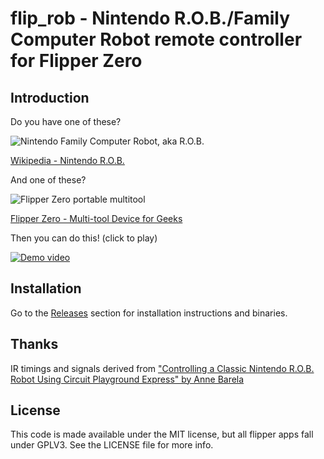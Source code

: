 # flip_rob - Nintendo R.O.B./Family Computer Robot remote controller for Flipper Zero

## Introduction
Do you have one of these?

![Nintendo Family Computer Robot, aka R.O.B.](https://github.com/riney/flip_rob/blob/68722a89bc75c9b13e0096b5a5446a00f0558a77/fcrobot.jpeg)

[Wikipedia - Nintendo R.O.B.](https://en.wikipedia.org/wiki/R.O.B.)

And one of these?

![Flipper Zero portable multitool](https://github.com/riney/flip_rob/blob/68722a89bc75c9b13e0096b5a5446a00f0558a77/flipper.jpeg)

[Flipper Zero - Multi-tool Device for Geeks](https://flipperzero.one/)

Then you can do this! (click to play)

[![Demo video](https://img.youtube.com/vi/n-1ZQoQzJJw/maxresdefault.jpg)](https://youtube.com/shorts/n-1ZQoQzJJw?si=z85_842EalZgWVpP)

## Installation
Go to the [Releases](https://github.com/riney/flip_rob/releases) section for installation instructions and binaries.

## Thanks
IR timings and signals derived from ["Controlling a Classic Nintendo R.O.B. Robot Using Circuit Playground Express" by Anne Barela](https://learn.adafruit.com/controlling-a-classic-nintendo-r-o-b-robot-using-circuit-playground-express/overview)

## License
This code is made available under the MIT license, but all flipper apps fall under GPLV3. See the LICENSE file for more info.
